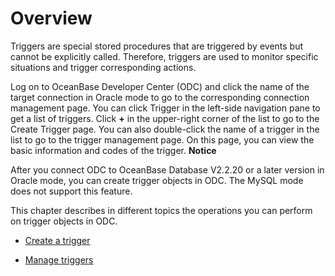 Overview 
=============================

Triggers are special stored procedures that are triggered by events but cannot be explicitly called. Therefore, triggers are used to monitor specific situations and trigger corresponding actions. 

Log on to OceanBase Developer Center (ODC) and click the name of the target connection in Oracle mode to go to the corresponding connection management page. You can click Trigger in the left-side navigation pane to get a list of triggers. Click **+** in the upper-right corner of the list to go to the Create Trigger page. You can also double-click the name of a trigger in the list to go to the trigger management page. On this page, you can view the basic information and codes of the trigger. 
**Notice**



After you connect ODC to OceanBase Database V2.2.20 or a later version in Oracle mode, you can create trigger objects in ODC. The MySQL mode does not support this feature.

This chapter describes in different topics the operations you can perform on trigger objects in ODC.

* [Create a trigger](../700.client-odc-trigger-objects/200.client-odc-create-a-trigger.md)

  

* [Manage triggers](../700.client-odc-trigger-objects/300.client-odc-manage-triggers.md)

  



